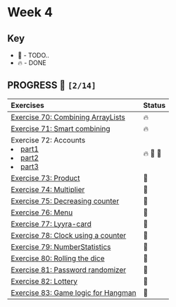 # Week 4

## Key

*   🚧 - TODO..
*   🔥 - DONE

## PROGRESS 🚀 `[2/14]`

| Exercises  | Status    |
| :------------- | :------------- |
| [Exercise 70: Combining ArrayLists](./Exercise70/CombiningArrayLists.java) | 🔥 |
| [Exercise 71: Smart combining](./Exercise71/SmartCombining.java) | 🔥 |
| Exercise 72: Accounts <li>[part1](./Exercise72/ex72-1/Account.java)</li><li>[part2]()</li><li>[part3]()</li> | 🔥 🚧 🚧 |
| [Exercise 73: Product](./Exercise73/.java) | 🚧 |
| [Exercise 74: Multiplier](./Exercise74/.java) | 🚧 |
| [Exercise 75: Decreasing counter](./Exercise75/.java) | 🚧 |
| [Exercise 76: Menu](./Exercise76/.java) | 🚧 |
| [Exercise 77: Lyyra-card](./Exercise77/.java) | 🚧 |
| [Exercise 78: Clock using a counter](./Exercise78/.java) | 🚧 |
| [Exercise 79: NumberStatistics](./Exercise79/.java) | 🚧 |
| [Exercise 80: Rolling the dice](./Exercise80/.java) | 🚧 |
| [Exercise 81: Password randomizer](./Exercise81/.java) | 🚧 |
| [Exercise 82: Lottery](./Exercise82/.java) | 🚧 |
| [Exercise 83: Game logic for Hangman](./Exercise83/.java) | 🚧 |
